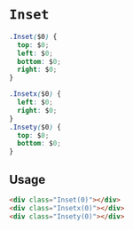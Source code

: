 # `Inset`

```css
.Inset($0) {
  top: $0;
  left: $0;
  bottom: $0;
  right: $0;
}

.Insetx($0) {
  left: $0;
  right: $0;
}
.Insety($0) {
  top: $0;
  bottom: $0;
}

```

## Usage

```html
<div class="Inset(0)"></div>
<div class="Insetx(0)"></div>
<div class="Insety(0)"></div>
```
